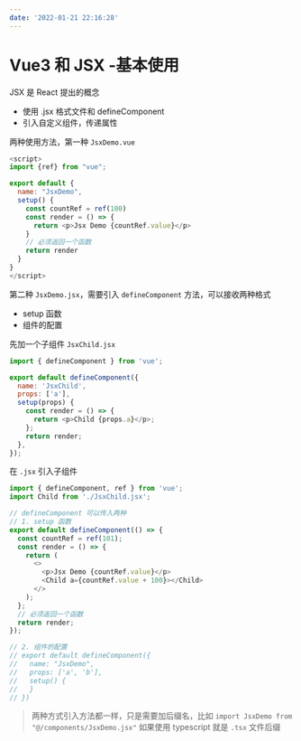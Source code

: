 ```yaml
---
date: '2022-01-21 22:16:28'
---
```


# Vue3 和 JSX -基本使用

JSX 是 React 提出的概念

- 使用 .jsx 格式文件和 defineComponent
- 引入自定义组件，传递属性

两种使用方法，第一种 `JsxDemo.vue`

```js
<script>
import {ref} from "vue";

export default {
  name: "JsxDemo",
  setup() {
    const countRef = ref(100)
    const render = () => {
      return <p>Jsx Demo {countRef.value}</p>
    }
    // 必须返回一个函数
    return render
  }
}
</script>
```

第二种 `JsxDemo.jsx`，需要引入 `defineComponent` 方法，可以接收两种格式

- setup 函数
- 组件的配置

先加一个子组件 `JsxChild.jsx`

```js
import { defineComponent } from 'vue';

export default defineComponent({
  name: 'JsxChild',
  props: ['a'],
  setup(props) {
    const render = () => {
      return <p>Child {props.a}</p>;
    };
    return render;
  },
});
```

在 `.jsx` 引入子组件

```js
import { defineComponent, ref } from 'vue';
import Child from './JsxChild.jsx';

// defineComponent 可以传入两种
// 1. setup 函数
export default defineComponent(() => {
  const countRef = ref(101);
  const render = () => {
    return (
      <>
        <p>Jsx Demo {countRef.value}</p>
        <Child a={countRef.value + 100}></Child>
      </>
    );
  };
  // 必须返回一个函数
  return render;
});

// 2. 组件的配置
// export default defineComponent({
//   name: "JsxDemo",
//   props: ['a', 'b'],
//   setup() {
//   }
// })
```

> 两种方式引入方法都一样，只是需要加后缀名，比如 `import JsxDemo from "@/components/JsxDemo.jsx"`
> 如果使用 typescript 就是 `.tsx` 文件后缀
